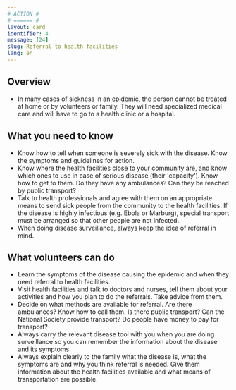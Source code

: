 ```yaml
---
# ACTION #
# ====== #
layout: card
identifier: 4 
message: [24]
slug: Referral to health facilities
lang: en
---
```


## Overview

- In many cases of sickness in an epidemic, the person cannot be treated at home or by volunteers or family. They will need specialized medical care and will have to go to a health clinic or a hospital.

## What you need to know

- Know how to tell when someone is severely sick with the disease. Know the symptoms and guidelines for action.
- Know where the health facilities close to your community are, and know which ones to use in case of serious disease (their 'capacity'). Know how to get to them. Do they have any ambulances? Can they be reached by public transport? 
- Talk to health professionals and agree with them on an appropriate means to send sick people from the community to the health facilities. If the disease is highly infectious (e.g. Ebola or Marburg), special transport must be arranged so that other people are not infected.
- When doing disease surveillance, always keep the idea of referral in mind.

## What volunteers can do

- Learn the symptoms of the disease causing the epidemic and when they need referral to health facilities.
- Visit health facilities and talk to doctors and nurses, tell them about your activities and how you plan to do the referrals. Take advice from them. 
- Decide on what methods are available for referral. Are there ambulances? Know how to call them. Is there public transport? Can the National Society provide transport? Do people have money to pay for transport?
- Always carry the relevant disease tool with you when you are doing surveillance so you can remember the information about the disease and its symptoms.
- Always explain clearly to the family what the disease is, what the symptoms are and why you think referral is needed. Give them information about the health facilities available and what means of transportation are possible. 
